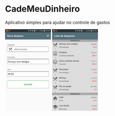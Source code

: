 # CadeMeuDinheiro
Aplicativo simples para ajudar no controle de gastos

<img src="https://github.com/diego123cruz/CadeMeuDinheiro/blob/master/imagens/Screenshot_20190923-184035_Contas.jpg" width="30%" ></img>   <img src="https://github.com/diego123cruz/CadeMeuDinheiro/blob/master/imagens/Screenshot_20190923-184049_Contas.jpg" width="30%" ></img>
